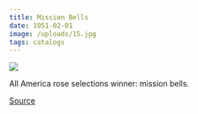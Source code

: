 ```yaml
---
title: Mission Bells
date: 1951-02-01
image: /uploads/15.jpg
tags: catalogs
---
```


![](/uploads/15.jpg)

All America rose selections winner: mission bells.

[Source](https://flic.kr/p/t4BDx1)